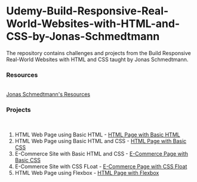 # Udemy-Build-Responsive-Real-World-Websites-with-HTML-and-CSS-by-Jonas-Schmedtmann
The repository contains challenges and projects from the Build Responsive Real-World Websites with HTML and CSS taught by Jonas Schmedtmann.

### Resources
<br>
<a href="https://codingheroes.io/resources/">Jonas Schmedtmann's Resources</a>

### Projects
<br>

<ol>
 <li> HTML Web Page using Basic HTML -  <a href="https://sclauguico.github.io/html-page-basic-html/">HTML Page with Basic HTML</a>
 <li> HTML Web Page using Basic HTML and CSS - <a href="https://sclauguico.github.io/html-page-basic-css?/">HTML Page with Basic CSS</a>
 <li> E-Commerce Site with Basic HTML and CSS - <a href="https://sclauguico.github.io/ecommerce-converse-basic-html-css/">E-Commerce Page with Basic CSS</a>
 <li> E-Commerce Site with CSS FLoat - <a href="https://sclauguico.github.io/e-commerce-CSS-float/?">E-Commerce Page with CSS Float</a>
 <li> HTML Web Page using Flexbox - <a href="https://sclauguico.github.io/html-page-flexbox/">HTML Page with Flexbox</a>
</ol>
